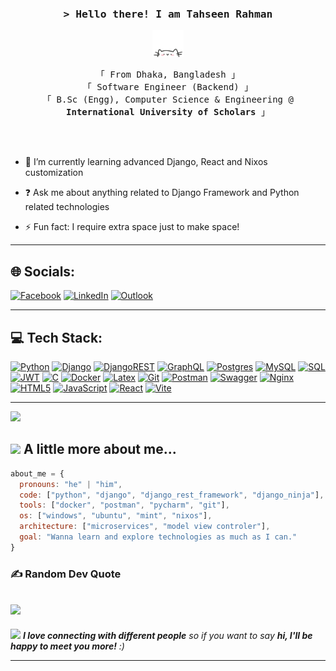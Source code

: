 <!-- Intro  -->
<h3 align="center">
        <samp>&gt; Hello there! I am
                <b><a target="_blank">Tahseen Rahman</a></b>
        </samp>
</h3>

 <p align="center">
        <img src="cat.webp" width="50"/>
</p>

<p align="center">
        <!-- Organisation  -->
        <samp>
                「 From Dhaka, Bangladesh 」
                <br>
                「 Software Engineer (Backend) 」
                <br>
                「 B.Sc (Engg), Computer Science & Engineering @<b> International University of Scholars</b> 」
                <br>
                <br>
        </samp>
</p>
<br>

- 🌱 I’m currently learning advanced Django, React and Nixos customization
  

- ❓ Ask me about anything related to Django Framework and Python related technologies  
  

- ⚡ Fun fact: I require extra space just to make space!

---
## 🌐 Socials:

<a href="https://facebook.com/hatman.coder/"><img src="https://img.shields.io/badge/Facebook-1877F2?style=for-the-badge&logo=facebook&logoColor=white" alt="Facebook"></a>
<a href="https://linkedin.com/in/hatman-coder/"><img src="https://img.shields.io/badge/LinkedIn-0077B5?style=for-the-badge&logo=linkedin&logoColor=white" alt="LinkedIn"></a>
<a href="mailto:elliot.59@outlook.com"><img src="https://img.shields.io/badge/Email-0078D4?style=for-the-badge&logo=microsoft-outlook&logoColor=white" alt="Outlook"></a>





---
## 💻 Tech Stack:

[![Python](https://img.shields.io/badge/python-3670A0?style=for-the-badge&logo=python&logoColor=ffdd54)](https://www.python.org/) 
[![Django](https://img.shields.io/badge/django-%23092E20.svg?style=for-the-badge&logo=django&logoColor=white)](https://www.djangoproject.com/)
[![DjangoREST](https://img.shields.io/badge/DJANGO-REST-ff1709?style=for-the-badge&logo=django&logoColor=white&color=ff1709&labelColor=gray)](https://www.django-rest-framework.org/)
[![GraphQL](https://img.shields.io/badge/-GraphQL-E10098?style=for-the-badge&logo=graphql&logoColor=white)](https://graphql.org/)
[![Postgres](https://img.shields.io/badge/postgres-%23316192.svg?style=for-the-badge&logo=postgresql&logoColor=white)](https://www.postgresql.org/)
[![MySQL](https://img.shields.io/badge/MySQL-4479A1?style=for-the-badge&logo=mysql&logoColor=white)](https://www.mysql.com/)
[![SQL](https://img.shields.io/badge/SQL-003B57?style=for-the-badge&logo=sqlite&logoColor=white)](https://www.sqlite.org/)
[![JWT](https://img.shields.io/badge/JWT-black?style=for-the-badge&logo=JSON%20web%20tokens)](https://jwt.io/)
[![C](https://img.shields.io/badge/C-A8B9CC?style=for-the-badge&logo=c&logoColor=white)](https://www.open-std.org/jtc1/sc22/wg14/)
[![Docker](https://img.shields.io/badge/Docker-2496ED?style=for-the-badge&logo=docker&logoColor=white)](https://www.docker.com/)
[![Latex](https://img.shields.io/badge/Latex-008080?style=for-the-badge&logo=latex&logoColor=white)](https://www.latex-project.org/)
[![Git](https://img.shields.io/badge/Git-F05032?style=for-the-badge&logo=git&logoColor=white)](https://git-scm.com/)
[![Postman](https://img.shields.io/badge/Postman-FF6C37?style=for-the-badge&logo=postman&logoColor=white)](https://www.postman.com/)
[![Swagger](https://img.shields.io/badge/-Swagger-%23Clojure?style=for-the-badge&logo=swagger&logoColor=white)](https://swagger.io/)
[![Nginx](https://img.shields.io/badge/nginx-%23009639.svg?style=for-the-badge&logo=nginx&logoColor=white)](https://www.nginx.com/)
[![HTML5](https://img.shields.io/badge/html5-%23E34F26.svg?style=for-the-badge&logo=html5&logoColor=white)](https://html.spec.whatwg.org/)
[![JavaScript](https://img.shields.io/badge/javascript-%23323330.svg?style=for-the-badge&logo=javascript&logoColor=%23F7DF1E)](https://www.javascript.com/)
[![React](https://img.shields.io/badge/react-%2320232a.svg?style=for-the-badge&logo=react&logoColor=%2361DAFB)](https://react.dev/)
[![Vite](https://img.shields.io/badge/vite-%23646CFF.svg?style=for-the-badge&logo=vite&logoColor=white)](https://vitejs.dev/)



---

![](https://komarev.com/ghpvc/?username=hatman-coder&color=blue)

## <img src="https://media.giphy.com/media/VgCDAzcKvsR6OM0uWg/giphy.gif" width="50"> A little more about me...  

```javascript
about_me = {
  pronouns: "he" | "him",
  code: ["python", "django", "django_rest_framework", "django_ninja"],
  tools: ["docker", "postman", "pycharm", "git"],
  os: ["windows", "ubuntu", "mint", "nixos"],
  architecture: ["microservices", "model view controler"],
  goal: "Wanna learn and explore technologies as much as I can."
}
```
### ✍️ Random Dev Quote
![](https://quotes-github-readme.vercel.app/api?type=horizontal&theme=default)
---
<img src="https://media.giphy.com/media/LnQjpWaON8nhr21vNW/giphy.gif" width="60"> <em><b>I love connecting with different people</b> so if you want to say <b>hi, I'll be happy to meet you more!</b> :)</em>

---

